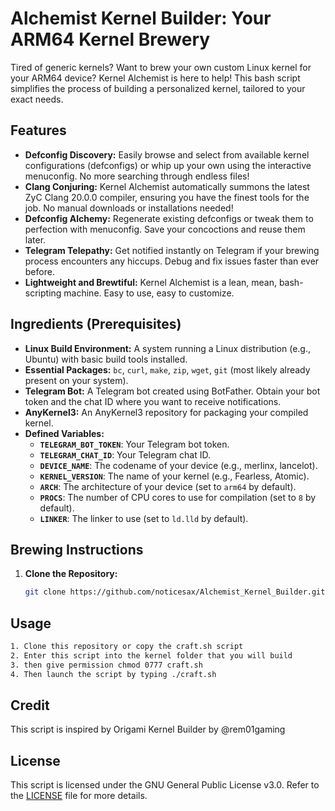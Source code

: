 # Alchemist Kernel Builder: Your ARM64 Kernel Brewery

Tired of generic kernels?  Want to brew your own custom Linux kernel for your ARM64 device?  Kernel Alchemist is here to help! This bash script simplifies the process of building a personalized kernel, tailored to your exact needs.

## Features

* **Defconfig Discovery:**  Easily browse and select from available kernel configurations (defconfigs) or whip up your own using the interactive menuconfig. No more searching through endless files!
* **Clang Conjuring:** Kernel Alchemist automatically summons the latest ZyC Clang 20.0.0 compiler, ensuring you have the finest tools for the job.  No manual downloads or installations needed!
* **Defconfig Alchemy:**  Regenerate existing defconfigs or tweak them to perfection with menuconfig.  Save your concoctions and reuse them later.
* **Telegram Telepathy:**  Get notified instantly on Telegram if your brewing process encounters any hiccups.  Debug and fix issues faster than ever before.
* **Lightweight and Brewtiful:**  Kernel Alchemist is a lean, mean, bash-scripting machine.  Easy to use, easy to customize.

## Ingredients (Prerequisites)

* **Linux Build Environment:** A system running a Linux distribution (e.g., Ubuntu) with basic build tools installed.
* **Essential Packages:** `bc`, `curl`, `make`, `zip`, `wget`, `git` (most likely already present on your system).
* **Telegram Bot:**  A Telegram bot created using BotFather. Obtain your bot token and the chat ID where you want to receive notifications.
* **AnyKernel3:** An AnyKernel3 repository for packaging your compiled kernel.
* **Defined Variables:**
    * **`TELEGRAM_BOT_TOKEN`**: Your Telegram bot token.
    * **`TELEGRAM_CHAT_ID`**: Your Telegram chat ID.
    * **`DEVICE_NAME`**: The codename of your device (e.g., merlinx, lancelot).
    * **`KERNEL_VERSION`**: The name of your kernel (e.g., Fearless, Atomic).
    * **`ARCH`**:  The architecture of your device (set to `arm64` by default).
    * **`PROCS`**: The number of CPU cores to use for compilation (set to `8` by default).
    * **`LINKER`**: The linker to use (set to `ld.lld` by default).

## Brewing Instructions

1. **Clone the Repository:**
   ```bash
   git clone https://github.com/noticesax/Alchemist_Kernel_Builder.git

## Usage
   ```bash
1. Clone this repository or copy the craft.sh script
2. Enter this script into the kernel folder that you will build
3. then give permission chmod 0777 craft.sh
4. Then launch the script by typing ./craft.sh
   ```

## Credit
This script is inspired by Origami Kernel Builder by @rem01gaming

## License

This script is licensed under the GNU General Public License v3.0. Refer to the [LICENSE](LICENSE) file for more details.
